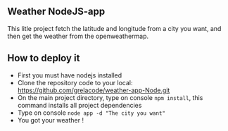 ## Weather NodeJS-app  

This litle project fetch the latitude and longitude from a city you want, and then get the weather from the openweathermap.

## How to deploy it

- First you must have nodejs installed
- Clone the repository code to your local: https://github.com/grelacode/weather-app-Node.git
- On the main project directory, type on console ```npm install```, this command installs all project dependencies
- Type on console ```node app -d "The city you want"``` 
- You got your weather !
